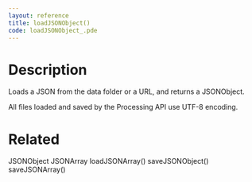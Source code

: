 ```yaml
---
layout: reference
title: loadJSONObject()
code: loadJSONObject_.pde
---
```


# Description

Loads a JSON from the data folder or a URL, and returns a JSONObject.

All files loaded and saved by the Processing API use UTF-8 encoding.

# Related

JSONObject
JSONArray
loadJSONArray()
saveJSONObject()
saveJSONArray()
